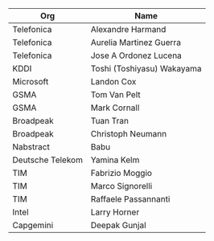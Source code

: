 | Org                    | Name                                                |
| -----------------------| ----------------------------------------------------|
| Telefonica | Alexandre Harmand |
| Telefonica | Aurelia Martinez Guerra |
| Telefonica | Jose A Ordonez Lucena |
| KDDI | Toshi (Toshiyasu) Wakayama |
| Microsoft | Landon Cox |
| GSMA | Tom Van Pelt |
| GSMA | Mark Cornall |
| Broadpeak  | Tuan Tran |
| Broadpeak | Christoph Neumann |
| Nabstract | Babu |
| Deutsche Telekom | Yamina Kelm |
| TIM | Fabrizio Moggio |
| TIM | Marco Signorelli |
| TIM | Raffaele Passannanti | 
| Intel | Larry Horner | 
| Capgemini | Deepak Gunjal |
